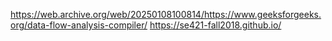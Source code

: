 https://web.archive.org/web/20250108100814/https://www.geeksforgeeks.org/data-flow-analysis-compiler/
https://se421-fall2018.github.io/